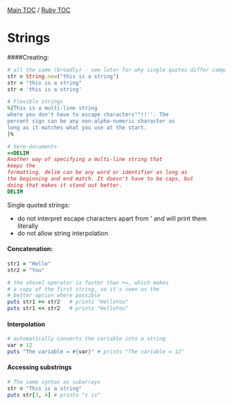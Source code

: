 [Main TOC](../README.md) / [Ruby TOC](./ruby-TOC.md)

# Strings

####Creating:
```ruby
# all the same (broadly) - see later for why single quotes differ compared to double quotes
str = String.new("this is a string")
str = "this is a string"
str = 'this is a string'

# Flexible strings
%{This is a multi-line string
where you don't have to escape characters""!!''. The
percent sign can be any non-alpha-numeric character as
long as it matches what you use at the start.	
}%

# here-documents
<<DELIM
Another way of specifying a multi-line string that
keeps the
formatting. delim can be any word or identifier as long as
the beginning and end match. It doesn't have to be caps, but
doing that makes it stand out better.
DELIM
```


Single quoted strings:
- do not interpret escape characters apart from \' and will print them literally
- do not allow string interpolation

#### Concatenation:
```ruby
str1 = "Hello"
str2 = "You"

# the shovel operator is faster than +=, which makes
# a copy of the first string, so it's seen as the
# better option where possible
puts str1 += str2	# prints "HelloYou"
puts str1 << str2	# prints "HelloYou"

```

#### Interpolation
```ruby
# automatically converts the variable into a string
var = 12
puts "The variable = #{var}" # prints "The variable = 12"
```

#### Accessing substrings
```ruby
# The same syntax as subarrays
str = "This is a string"
puts str[3, 4] # prints "s is"
```